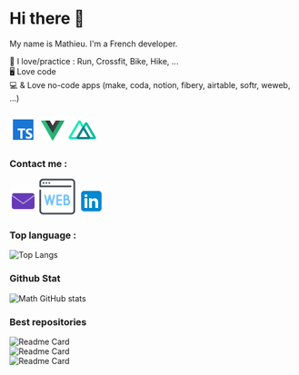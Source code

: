 # Hi there 👋

My name is Mathieu. I'm a French developer.

🥇 I love/practice : Run, Crossfit, Bike, Hike, ...
<br/>
🖥️ Love code
<br/>
💻 & Love no-code apps (make, coda, notion, fibery, airtable, softr, weweb, ...) 
<br/>
###
![typeScript](https://github.com/math-dev-24/math-dev-24/blob/main/asset/ts_48.png)
![vueJs](https://github.com/math-dev-24/math-dev-24/blob/main/asset/vue_48.png)
![nuxt](https://github.com/math-dev-24/math-dev-24/blob/main/asset/nuxt_48.png)

### Contact me :
[![ici](https://github.com/math-dev-24/math-dev-24/blob/main/asset/email_48.png)](mailto:mathieu.busse24@gmail.com?subject=contact)
[![image](https://github.com/math-dev-24/math-dev-24/blob/main/asset/web_64.png)](https://mathieu-busse.dev/contact)
[![imageLinkedin](https://github.com/math-dev-24/math-dev-24/blob/main/asset/link_48.png)](www.linkedin.com/in/math-froid-dev)

### Top language : 
![Top Langs](https://github-readme-stats.vercel.app/api/top-langs/?username=math-dev-24&layout=donut&theme=merko)

### Github Stat 

![Math GitHub stats](https://github-readme-stats.vercel.app/api?username=math-dev-24&show_icons=true&theme=merko)

### Best repositories

![Readme Card](https://github-readme-stats.vercel.app/api/pin/?username=math-dev-24&repo=qrcode-generator-vue&theme=gruvbox)
<br />
![Readme Card](https://github-readme-stats.vercel.app/api/pin/?username=math-dev-24&repo=challenge-biblio&theme=gruvbox)
<br />
![Readme Card](https://github-readme-stats.vercel.app/api/pin/?username=math-dev-24&repo=ECF_STUDI_2022_FRONT&theme=gruvbox)
 
